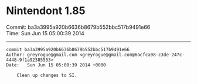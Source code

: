 # Nintendont 1.85
Commit: ba3a3995a920b6636b8679b552bbc517b9491e66  
Time: Sun Jun 15 05:00:39 2014   

-----

```
commit ba3a3995a920b6636b8679b552bbc517b9491e66
Author: greyrogue@gmail.com <greyrogue@gmail.com@6acfca08-c3de-247c-4448-9f1a92385553>
Date:   Sun Jun 15 05:00:39 2014 +0000

    Clean up changes to SI.
```
